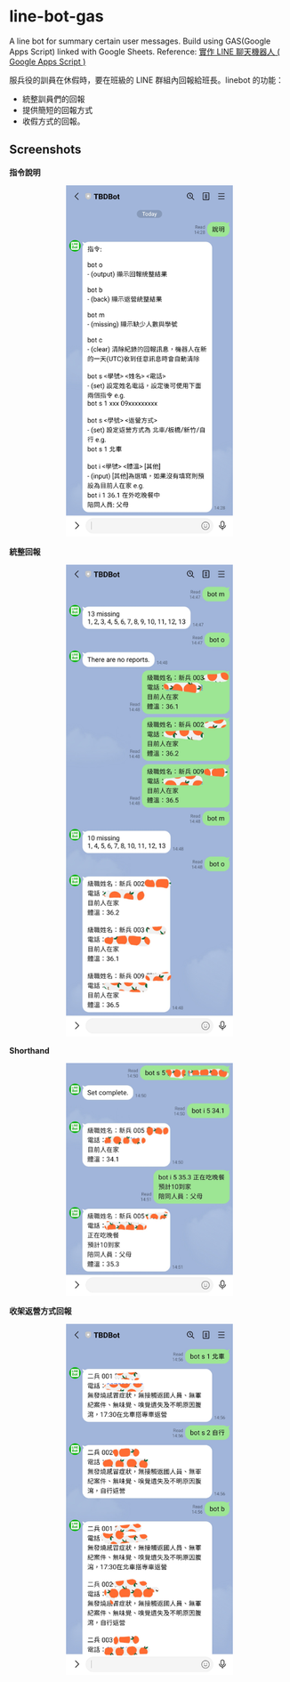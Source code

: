 # line-bot-gas

A line bot for summary certain user messages. Build using GAS(Google Apps Script) linked with Google Sheets. Reference: [實作 LINE 聊天機器人 ( Google Apps Script )](https://www.oxxostudio.tw/articles/201804/line-bot-apps-script.html)

服兵役的訓員在休假時，要在班級的 LINE 群組內回報給班長。linebot 的功能：

- 統整訓員們的回報
- 提供簡短的回報方式
- 收假方式的回報。

## Screenshots

**指令說明**

<p align="center">
  <img src="screenshots/1.jpg" width="300">
</p>

**統整回報**

<p align="center">
  <img src="screenshots/2.jpg" width="300">
</p>

**Shorthand**

<p align="center">
  <img src="screenshots/3.jpg" width="300">
</p>

**收架返營方式回報**

<p align="center">
  <img src="screenshots/4.jpg" width="300">
</p>
